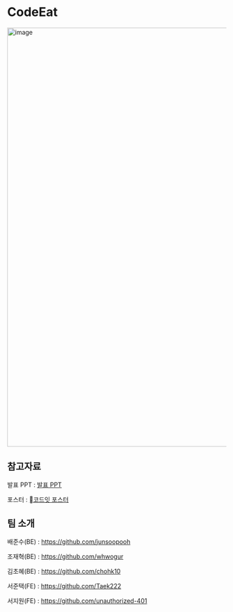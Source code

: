 # CodeEat

<img width="964" alt="image" src="https://github.com/whwogur/codeeat/assets/111280407/819c2aab-a291-44fd-9bf0-d50ec71a6266">


## 참고자료 

발표 PPT : [발표 PPT](https://github.com/whwogur/codeeat/files/12012454/_._._230706.pdf)

포스터 : [코드잇 포스터](https://github.com/whwogur/codeeat/files/12012507/poster.pdf)




## 팀 소개

배준수(BE) : https://github.com/junsoopooh

조재혁(BE) : https://github.com/whwogur

김초혜(BE) : https://github.com/chohk10

서준택(FE) : https://github.com/Taek222

서지원(FE) : https://github.com/unauthorized-401



